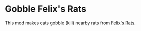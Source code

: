 # Gobble Felix's Rats
This mod makes cats gobble (kill) nearby rats from [Felix's Rats](https://modrinth.com/mod/felixs-rats).
